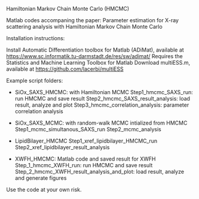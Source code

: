 Hamiltonian Markov Chain Monte Carlo (HMCMC)

Matlab codes accompaning the paper: Parameter estimation for X-ray scattering analysis with Hamiltonian Markov Chain Monte Carlo

Installation instructions:

Install Automatic Differentiation toolbox for Matlab (ADiMat), available at https://www.sc.informatik.tu-darmstadt.de/res/sw/adimat/
Requires the Statistics and Machine Learning Toolbox for Matlab
Download multiESS.m, available at https://github.com/lacerbi/multiESS


Example script folders:

* SiOx_SAXS_HMCMC: with Hamiltonian MCMC
Step1_hmcmc_SAXS_run: run HMCMC and save result
Step2_hmcmc_SAXS_result_analysis: load result, analyze and plot
Step3_hmcmc_correlation_analysis: parameter correlation analysis

* SiOx_SAXS_MCMC: with random-walk MCMC intialized from HMCMC
Step1_mcmc_simultanous_SAXS_run
Step2_mcmc_analysis

* LipidBilayer_HMCMC
Step1_xref_lipidbilayer_HMCMC_run
Step2_xref_lipidbilayer_result_analysis

* XWFH_HMCMC: Matlab code and saved result for XWFH
Step_1_hmcmc_XWFH_run: run HMCMC and save result
Step_2_hmcmc_XWFH_result_analysis_and_plot: load result, analyze and generate figures

Use the code at your own risk.
